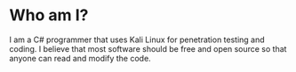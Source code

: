 # Who am I?

I am a C# programmer that uses Kali Linux for penetration testing and coding. I believe that most software should be free and open source so that anyone can read and modify the code.
